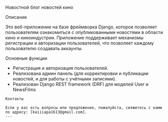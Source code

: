 Новостной блог новостей кино

Описание

Это веб-приложение на базе фреймворка Django, которое позволяет пользователям ознакомиться с опубликованными новостями в области кино и киноиндустрии. Приложение поддерживает механизмы регистрации и авторизации пользователей, что позволяет каждому пользователю создавать аккаунты.

Основные функции

- Регистрация и авторизация пользователей.
- Реализована админ панель (для корректировки и публикации новостей, и для работы с учётными записями).
- Реализован Django REST framework (DRF) для моделей User и NewsFilms

```
Контакты

Если у вас есть вопросы или предложения, пожалуйста, свяжитесь с нами по адресу: [kaiiiapa1613@gmail.com].
---
